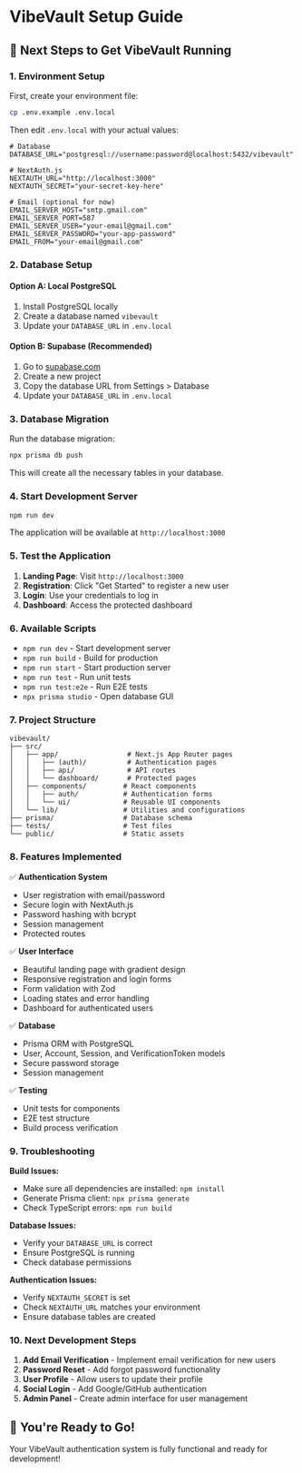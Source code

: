 # VibeVault Setup Guide

## 🚀 Next Steps to Get VibeVault Running

### 1. **Environment Setup**

First, create your environment file:

```bash
cp .env.example .env.local
```

Then edit `.env.local` with your actual values:

```env
# Database
DATABASE_URL="postgresql://username:password@localhost:5432/vibevault"

# NextAuth.js
NEXTAUTH_URL="http://localhost:3000"
NEXTAUTH_SECRET="your-secret-key-here"

# Email (optional for now)
EMAIL_SERVER_HOST="smtp.gmail.com"
EMAIL_SERVER_PORT=587
EMAIL_SERVER_USER="your-email@gmail.com"
EMAIL_SERVER_PASSWORD="your-app-password"
EMAIL_FROM="your-email@gmail.com"
```

### 2. **Database Setup**

#### Option A: Local PostgreSQL
1. Install PostgreSQL locally
2. Create a database named `vibevault`
3. Update your `DATABASE_URL` in `.env.local`

#### Option B: Supabase (Recommended)
1. Go to [supabase.com](https://supabase.com)
2. Create a new project
3. Copy the database URL from Settings > Database
4. Update your `DATABASE_URL` in `.env.local`

### 3. **Database Migration**

Run the database migration:

```bash
npx prisma db push
```

This will create all the necessary tables in your database.

### 4. **Start Development Server**

```bash
npm run dev
```

The application will be available at `http://localhost:3000`

### 5. **Test the Application**

1. **Landing Page**: Visit `http://localhost:3000`
2. **Registration**: Click "Get Started" to register a new user
3. **Login**: Use your credentials to log in
4. **Dashboard**: Access the protected dashboard

### 6. **Available Scripts**

- `npm run dev` - Start development server
- `npm run build` - Build for production
- `npm run start` - Start production server
- `npm run test` - Run unit tests
- `npm run test:e2e` - Run E2E tests
- `npx prisma studio` - Open database GUI

### 7. **Project Structure**

```
vibevault/
├── src/
│   ├── app/                 # Next.js App Router pages
│   │   ├── (auth)/          # Authentication pages
│   │   ├── api/             # API routes
│   │   └── dashboard/       # Protected pages
│   ├── components/         # React components
│   │   ├── auth/           # Authentication forms
│   │   └── ui/             # Reusable UI components
│   └── lib/                # Utilities and configurations
├── prisma/                 # Database schema
├── tests/                  # Test files
└── public/                 # Static assets
```

### 8. **Features Implemented**

✅ **Authentication System**
- User registration with email/password
- Secure login with NextAuth.js
- Password hashing with bcrypt
- Session management
- Protected routes

✅ **User Interface**
- Beautiful landing page with gradient design
- Responsive registration and login forms
- Form validation with Zod
- Loading states and error handling
- Dashboard for authenticated users

✅ **Database**
- Prisma ORM with PostgreSQL
- User, Account, Session, and VerificationToken models
- Secure password storage
- Session management

✅ **Testing**
- Unit tests for components
- E2E test structure
- Build process verification

### 9. **Troubleshooting**

**Build Issues:**
- Make sure all dependencies are installed: `npm install`
- Generate Prisma client: `npx prisma generate`
- Check TypeScript errors: `npm run build`

**Database Issues:**
- Verify your `DATABASE_URL` is correct
- Ensure PostgreSQL is running
- Check database permissions

**Authentication Issues:**
- Verify `NEXTAUTH_SECRET` is set
- Check `NEXTAUTH_URL` matches your environment
- Ensure database tables are created

### 10. **Next Development Steps**

1. **Add Email Verification** - Implement email verification for new users
2. **Password Reset** - Add forgot password functionality
3. **User Profile** - Allow users to update their profile
4. **Social Login** - Add Google/GitHub authentication
5. **Admin Panel** - Create admin interface for user management

## 🎉 You're Ready to Go!

Your VibeVault authentication system is fully functional and ready for development!

